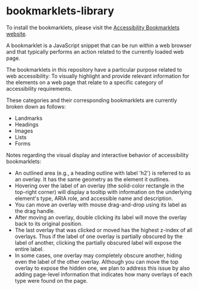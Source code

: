 # bookmarklets-library

To install the bookmarklets, please visit the [Accessibility Bookmarklets website](https://accessibility-bookmarklets.org).

A bookmarklet is a JavaScript snippet that can be run within a web browser and that typically performs an action related to the currently
loaded web page.

The bookmarklets in this repository have a particular purpose related to web accessibility: To visually highlight and provide relevant information for the elements on a web page that relate to a specific category of accessibility requirements.

These categories and their corresponding bookmarklets are currently broken down as follows:

* Landmarks
* Headings
* Images
* Lists
* Forms

Notes regarding the visual display and interactive behavior of accessibility bookmarklets:

* An outlined area (e.g., a heading outline with label 'h2') is referred
  to as an overlay. It has the same geometry as the element it outlines.
* Hovering over the label of an overlay (the solid-color rectangle in the
  top-right corner) will display a tooltip with information on the
  underlying element's type, ARIA role, and accessible name and description.
* You can move an overlay with mouse drag-and-drop using its label as the
  drag handle.
* After moving an overlay, double clicking its label will move the overlay
  back to its original position.
* The last overlay that was clicked or moved has the highest z-index of all
  overlays. Thus if the label of one overlay is partially obscured by the
  label of another, clicking the partially obscured label will expose the
  entire label.
* In some cases, one overlay may completely obscure another, hiding even
  the label of the other overlay. Although you can move the top overlay to
  expose the hidden one, we plan to address this issue by also adding
  page-level information that indicates how many overlays of each type
  were found on the page.
